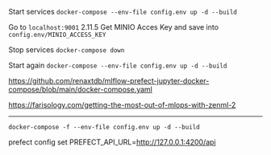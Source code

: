 Start services `docker-compose --env-file config.env up -d --build`

Go to `localhost:9001`
2.11.5
Get MINIO Acces Key and save into `config.env/MINIO_ACCESS_KEY`

Stop services `docker-compose down`

Start again `docker-compose --env-file config.env up -d --build`

https://github.com/renaxtdb/mlflow-prefect-jupyter-docker-compose/blob/main/docker-compose.yaml

https://farisology.com/getting-the-most-out-of-mlops-with-zenml-2
______________________________________________

`docker-compose -f --env-file config.env up -d --build`

prefect config set PREFECT_API_URL=http://127.0.0.1:4200/api








